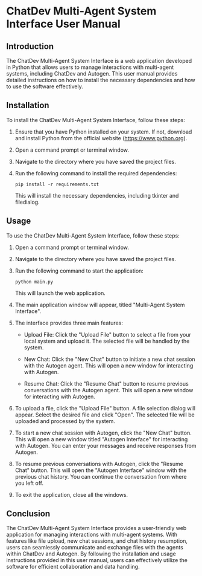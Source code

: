 # ChatDev Multi-Agent System Interface User Manual

## Introduction

The ChatDev Multi-Agent System Interface is a web application developed in Python that allows users to manage interactions with multi-agent systems, including ChatDev and Autogen. This user manual provides detailed instructions on how to install the necessary dependencies and how to use the software effectively.

## Installation

To install the ChatDev Multi-Agent System Interface, follow these steps:

1. Ensure that you have Python installed on your system. If not, download and install Python from the official website (https://www.python.org).

2. Open a command prompt or terminal window.

3. Navigate to the directory where you have saved the project files.

4. Run the following command to install the required dependencies:

   ```
   pip install -r requirements.txt
   ```

   This will install the necessary dependencies, including tkinter and filedialog.

## Usage

To use the ChatDev Multi-Agent System Interface, follow these steps:

1. Open a command prompt or terminal window.

2. Navigate to the directory where you have saved the project files.

3. Run the following command to start the application:

   ```
   python main.py
   ```

   This will launch the web application.

4. The main application window will appear, titled "Multi-Agent System Interface".

5. The interface provides three main features:

   - Upload File: Click the "Upload File" button to select a file from your local system and upload it. The selected file will be handled by the system.

   - New Chat: Click the "New Chat" button to initiate a new chat session with the Autogen agent. This will open a new window for interacting with Autogen.

   - Resume Chat: Click the "Resume Chat" button to resume previous conversations with the Autogen agent. This will open a new window for interacting with Autogen.

6. To upload a file, click the "Upload File" button. A file selection dialog will appear. Select the desired file and click "Open". The selected file will be uploaded and processed by the system.

7. To start a new chat session with Autogen, click the "New Chat" button. This will open a new window titled "Autogen Interface" for interacting with Autogen. You can enter your messages and receive responses from Autogen.

8. To resume previous conversations with Autogen, click the "Resume Chat" button. This will open the "Autogen Interface" window with the previous chat history. You can continue the conversation from where you left off.

9. To exit the application, close all the windows.

## Conclusion

The ChatDev Multi-Agent System Interface provides a user-friendly web application for managing interactions with multi-agent systems. With features like file upload, new chat sessions, and chat history resumption, users can seamlessly communicate and exchange files with the agents within ChatDev and Autogen. By following the installation and usage instructions provided in this user manual, users can effectively utilize the software for efficient collaboration and data handling.